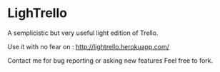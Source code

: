 # LighTrello 


A semplicistic but very useful light edition of Trello.

Use it with no fear on :  http://lightrello.herokuapp.com/

Contact me for bug reporting or  asking new features
Feel free to fork.

## 
